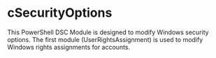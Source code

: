 # cSecurityOptions
This PowerShell DSC Module is designed to modify Windows security options.  The first module (UserRightsAssignment) is used to modify Windows rights assignments for accounts.
